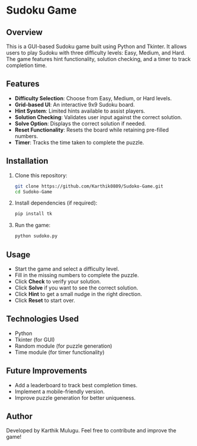 # Sudoku Game

## Overview
This is a GUI-based Sudoku game built using Python and Tkinter. It allows users to play Sudoku with three difficulty levels: Easy, Medium, and Hard. The game features hint functionality, solution checking, and a timer to track completion time.

## Features
- **Difficulty Selection**: Choose from Easy, Medium, or Hard levels.
- **Grid-based UI**: An interactive 9x9 Sudoku board.
- **Hint System**: Limited hints available to assist players.
- **Solution Checking**: Validates user input against the correct solution.
- **Solve Option**: Displays the correct solution if needed.
- **Reset Functionality**: Resets the board while retaining pre-filled numbers.
- **Timer**: Tracks the time taken to complete the puzzle.

## Installation
1. Clone this repository:
   ```sh
   git clone https://github.com/Karthik0809/Sudoko-Game.git
   cd Sudoko-Game
   ```
2. Install dependencies (if required):
   ```sh
   pip install tk
   ```
3. Run the game:
   ```sh
   python sudoko.py
   ```

## Usage
- Start the game and select a difficulty level.
- Fill in the missing numbers to complete the puzzle.
- Click **Check** to verify your solution.
- Click **Solve** if you want to see the correct solution.
- Click **Hint** to get a small nudge in the right direction.
- Click **Reset** to start over.

## Technologies Used
- Python
- Tkinter (for GUI)
- Random module (for puzzle generation)
- Time module (for timer functionality)

## Future Improvements
- Add a leaderboard to track best completion times.
- Implement a mobile-friendly version.
- Improve puzzle generation for better uniqueness.

## Author
Developed by Karthik Mulugu. Feel free to contribute and improve the game!

